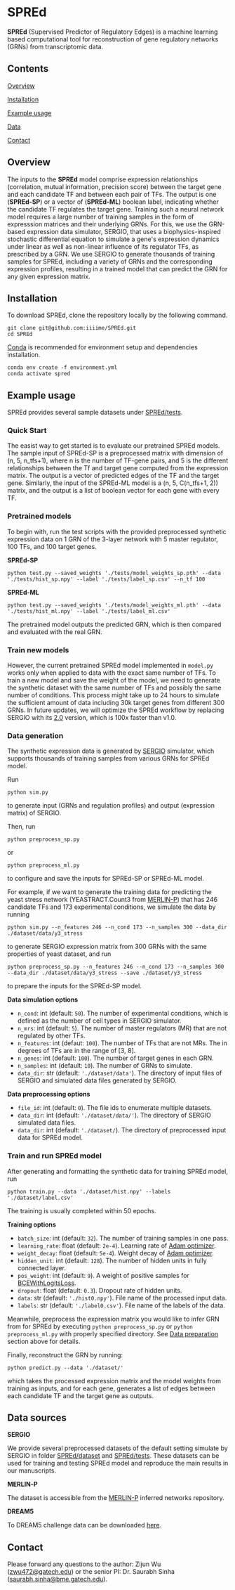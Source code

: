 SPREd
=====
**SPREd** (Supervised Predictor of Regulatory Edges) is a machine learning based computational tool for reconstruction of gene regulatory networks (GRNs) from transcriptomic data.


## Contents

[Overview](#overview)

[Installation](#installation)

[Example usage](#example-usage)

[Data](#data-sources)

[Contact](#contact)



## Overview

The inputs to the **SPREd** model comprise expression relationships (correlation, mutual information, precision score) between the target gene and each candidate TF and between each pair of TFs. The output is one (**SPREd-SP**) or a vector of (**SPREd-ML**) boolean label, indicating whether the candidate TF regulates the target gene. Training such a neural network model requires a large number of training samples in the form of expresssion matrices and their underlying GRNs. For this, we use the GRN-based expression data simulator, SERGIO, that uses a biophysics-inspired stochastic differential equation to simulate a gene's expression dynamics under linear as well as non-linear influence of its regulator TFs, as prescribed by a GRN. We use SERGIO to generate thousands of training samples for SPREd, including a variety of GRNs and the corresponding expression profiles, resulting in a trained model that can predict the GRN for any given expression matrix.


## Installation

To download SPREd, clone the repository locally by the following command.
```
git clone git@github.com:iiiime/SPREd.git
cd SPREd
```

[Conda](https://conda.io/projects/conda/en/latest/user-guide/tasks/manage-environments.html) is recommended for environment setup and dependencies installation.
```
conda env create -f environment.yml
conda activate spred
```

## Example usage

SPREd provides several sample datasets under [SPREd/tests](SPREd/tests).

### Quick Start

The easist way to get started is to evaluate our pretrained SPREd models. The sample input of SPREd-SP is a preprocessed matrix with dimension of (n, 5, n_tfs+1), where n is the number of TF-gene pairs, and 5 is the different relationships between the Tf and target gene computed from the expression matrix. The output is a vector of predicted edges of the TF and the target gene. Similarly, the input of the SPREd-ML model is a (n, 5, C(n_tfs+1, 2)) matrix, and the output is a list of boolean vector for each gene with every TF.

### Pretrained models

To begin with, run the test scripts with the provided preprocessed synthetic expression data on 1 GRN of the 3-layer network with 5 master regulator, 100 TFs, and 100 target genes.

**SPREd-SP**
```
python test.py --saved_weights './tests/model_weights_sp.pth' --data './tests/hist_sp.npy' --label './tests/label_sp.csv' --n_tf 100
```

**SPREd-ML**
```
python test.py --saved_weights './tests/model_weights_ml.pth' --data './tests/hist_ml.npy' --label './tests/label_ml.csv'
```

The pretrained model outputs the predicted GRN, which is then compared and evaluated with the real GRN.


### Train new models

However, the current pretrained SPREd model implemented in `model.py` works only when applied to data with the exact same number of TFs. To train a new model and save the weight of the model, we need to generate the synthetic dataset with the same number of TFs and possibly the same number of conditions. This process might take up to 24 hours to simulate the sufficient amount of data including 30k target genes from different 300 GRNs. In future updates, we will optimize the SPREd workflow by replacing SERGIO with its [2.0](https://github.com/PayamDiba/SERGIO/tree/v2) version, which is 100x faster than v1.0.


### Data generation

The synthetic expression data is generated by [SERGIO](https://github.com/PayamDiba/SERGIO) simulator, which supports thousands of training samples from various GRNs for SPREd model.

Run
```
python sim.py
```
to generate input (GRNs and regulation profiles) and output (expression matrix) of SERGIO.

Then, run 
```
python preprocess_sp.py
```
or
```
python preprocess_ml.py
```
to configure and save the inputs for SPREd-SP or SPREd-ML model.

For example, if we want to generate the training data for predicting the yeast stress network (YEASTRACT.Count3 from [MERLIN-P](https://github.com/Roy-lab/merlin-p_inferred_networks)) that has 246 candidate TFs and 173 experimental conditions, we simulate the data by running
```
python sim.py --n_features 246 --n_cond 173 --n_samples 300 --data_dir ./dataset/data/y3_stress
```
to generate SERGIO expression matrix from 300 GRNs with the same properties of yeast dataset, and run
```
python preprocess_sp.py --n_features 246 --n_cond 173 --n_samples 300 --data_dir ./dataset/data/y3_stress --save ./dataset/y3_stress
```
to prepare the inputs for the SPREd-SP model.

**Data simulation options**

- `n_cond`: int (default: `50`). The number of experimental conditions, which is defined as the number of cell types in SERGIO simulator.
- `n_mrs`: int (default: `5`). The number of master regulators (MR) that are not regulated by other TFs.
- `n_features`: int (defaut: `100`). The number of TFs that are not MRs. The in degrees of TFs are in the range of [3, 8].
- `n_genes`: int (default: `100`). The number of target genes in each GRN.
- `n_samples`: int (default: `10`). The number of GRNs to simulate.
- `data_dir`: str (default: `'./dataset/data'`). The directory of input files of SERGIO and simulated data files generated by SERGIO.

**Data preprocessing options**

- `file_id`: int (default: `0`). The file ids to enumerate multiple datasets.
- `data_dir`: int (default: `'./dataset/data/'`). The directory of SERGIO simulated data files.
- `data_dir`: int (default: `'./dataset/`). The directory of preprocessed input data for SPREd model.


### Train and run SPREd model

After generating and formatting the synthetic data for training SPREd model, run

```
python train.py --data './dataset/hist.npy' --labels './dataset/label.csv'
```

The training is usually completed within 50 epochs.

**Training options**

-   `batch_size`: int (default: `32`). The number of training samples in one pass.
-   `learning_rate`: float (default: `2e-4`). Learning rate of [Adam optimizer](https://pytorch.org/docs/stable/generated/torch.optim.Adam.html).
-   `weight_decay`: float (default: `5e-4`). Weight decay of [Adam optimizer](https://pytorch.org/docs/stable/generated/torch.optim.Adam.html).
-   `hidden_unit`: int (default: `128`). The number of hidden units in fully connected layer.
-   `pos_weight`: int (default: `9`). A weight of positive samples for [BCEWithLogitsLoss](https://pytorch.org/docs/stable/generated/torch.nn.BCEWithLogitsLoss.html).
-   `dropout`: float (default: `0.3`). Dropout rate of hidden units.
-   `data`: str (default: `'./hist0.npy'`). File name of the processed input data.
-   `labels`: str (default: `'./label0.csv'`). File name of the labels of the data.

Meanwhile, preprocess the expression matrix you would like to infer GRN from for SPREd by executing ```python preprocess_sp.py``` or ```python preprocess_ml.py``` with properly specified directory. See [Data preparation](#data-preparation) section above for details.

Finally, reconstruct the GRN by running:
```
python predict.py --data './dataset/'
```
which takes the processed expression matrix and the model weights from training as inputs, and for each gene, generates a list of edges between each candidate TF and the target gene as outputs.


## Data sources

**SERGIO**

We provide several preprocessed datasets of the default setting simulate by SERGIO in folder [SPREd/dataset](SPREd/dataset) and [SPREd/tests](SPREd/tests). These datasets can be used for training and testing SPREd model and reproduce the main results in our manuscripts.


**MERLIN-P**

The dataset is accessible from the [MERLIN-P](https://github.com/Roy-lab/merlin-p_inferred_networks) inferred networks repository.

**DREAM5**

To DREAM5 challenge data can be downloaded [here](https://www.synapse.org/#!Synapse:syn2787209/wiki/70351).

## Contact

Please forward any questions to the author: Zijun Wu (zwu472@gatech.edu) or the senior PI: Dr. Saurabh Sinha (saurabh.sinha@bme.gatech.edu).
